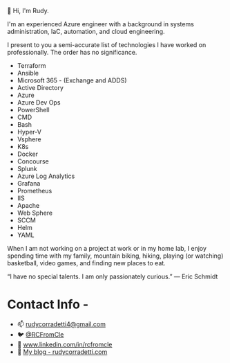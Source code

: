 
👋 Hi, I'm Rudy.

I'm an experienced Azure engineer with a background in systems administration, IaC, automation, and cloud engineering.

I present to you a semi-accurate list of technologies I have worked on professionally. The order has no significance.

- Terraform
- Ansible
- Microsoft 365 - (Exchange and ADDS)
- Active Directory
- Azure
- Azure Dev Ops
- PowerShell
- CMD
- Bash
- Hyper-V
- Vsphere
- K8s
- Docker
- Concourse
- Splunk
- Azure Log Analytics
- Grafana
- Prometheus
- IIS
- Apache
- Web Sphere
- SCCM
- Helm
- YAML

When I am not working on a project at work or in my home lab, I enjoy spending time with my family, mountain biking, hiking, playing (or watching) basketball, video games, and finding new places to eat.

“I have no special talents. I am only passionately curious.”
― Eric Schmidt

# Contact Info - 

- 📫 rudycorradetti4@gmail.com
- :bird: [@RCFromCle](https://twitter.com/RCFromCle) 
- :link: www.linkedin.com/in/rcfromcle
- 🧵 [My blog - rudycorradetti.com](https://rudycorradetti.com)
